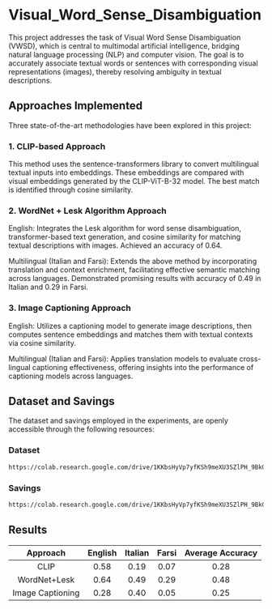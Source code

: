 # Visual_Word_Sense_Disambiguation

This project addresses the task of Visual Word Sense Disambiguation (VWSD), which is central to multimodal artificial intelligence, bridging natural language processing (NLP) and computer vision. The goal is to accurately associate textual words or sentences with corresponding visual representations (images), thereby resolving ambiguity in textual descriptions.

## Approaches Implemented

Three state-of-the-art methodologies have been explored in this project:

### 1. CLIP-based Approach

This method uses the sentence-transformers library to convert multilingual textual inputs into embeddings. These embeddings are compared with visual embeddings generated by the CLIP-ViT-B-32 model. The best match is identified through cosine similarity.

### 2. WordNet + Lesk Algorithm Approach

English: Integrates the Lesk algorithm for word sense disambiguation, transformer-based text generation, and cosine similarity for matching textual descriptions with images. Achieved an accuracy of 0.64.

Multilingual (Italian and Farsi): Extends the above method by incorporating translation and context enrichment, facilitating effective semantic matching across languages. Demonstrated promising results with accuracy of 0.49 in Italian and 0.29 in Farsi.

### 3. Image Captioning Approach

English: Utilizes a captioning model to generate image descriptions, then computes sentence embeddings and matches them with textual contexts via cosine similarity.

Multilingual (Italian and Farsi): Applies translation models to evaluate cross-lingual captioning effectiveness, offering insights into the performance of captioning models across languages.

## Dataset and Savings
The dataset and savings employed in the experiments, are openly accessible through the following resources:

### Dataset
```bash
https://colab.research.google.com/drive/1KKbsHyVp7yfKSh9meXU3SZlPH_9BkGz5#scrollTo=eEG-73l8abXg](https://drive.google.com/drive/folders/1jqd0cgp5V3wV7Sf7XJjwvSRIFthVv1aM?usp=sharing)](https://drive.google.com/drive/folders/1jqd0cgp5V3wV7Sf7XJjwvSRIFthVv1aM?usp=drive_link)
```
### Savings
```bash
https://colab.research.google.com/drive/1KKbsHyVp7yfKSh9meXU3SZlPH_9BkGz5#scrollTo=eEG-73l8abXg](https://drive.google.com/drive/folders/1jqd0cgp5V3wV7Sf7XJjwvSRIFthVv1aM?usp=sharing)](https://drive.google.com/drive/folders/1rPSsRoxJ0eCBWCZb5jecyxQc8VrA6FWC?usp=drive_link)
```

## Results
| Approach | English    | Italian    | Farsi | Average Accuracy
| :---:   | :---: | :---: | :---: | :---: |
| CLIP | 0.58   | 0.19   | 0.07 | 0.28
| WordNet+Lesk | 0.64   | 0.49   | 0.29 | 0.48
| Image Captioning | 0.28   | 0.40   | 0.05 | 0.25
